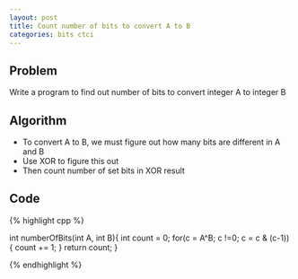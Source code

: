 ```yaml
---
layout: post
title: Count number of bits to convert A to B
categories: bits ctci
---
```


## Problem
Write a program to find out number of bits to convert integer A to integer B

## Algorithm
- To convert A to B, we must figure out how many bits are different in A and B
- Use XOR to figure this out
- Then count number of set bits in XOR result

## Code 
{% highlight cpp %}

int numberOfBits(int A, int B){
	int count = 0;
	for(c = A^B; c !=0; c = c & (c-1)) {
		count += 1;
	}
	return count;
}

{% endhighlight %}